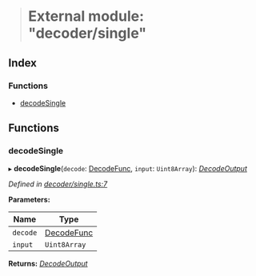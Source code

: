 > # External module: "decoder/single"

## Index

### Functions

* [decodeSingle](_decoder_single_.md#decodesingle)

## Functions

###  decodeSingle

▸ **decodeSingle**(`decode`: [DecodeFunc](_decoder_types_.md#decodefunc), `input`: `Uint8Array`): *[DecodeOutput](../interfaces/_decoder_types_.decodeoutput.md)*

*Defined in [decoder/single.ts:7](https://github.com/polkadot-js/common/blob/b44d0c7/packages/util-rlp/src/decoder/single.ts#L7)*

**Parameters:**

Name | Type |
------ | ------ |
`decode` | [DecodeFunc](_decoder_types_.md#decodefunc) |
`input` | `Uint8Array` |

**Returns:** *[DecodeOutput](../interfaces/_decoder_types_.decodeoutput.md)*
